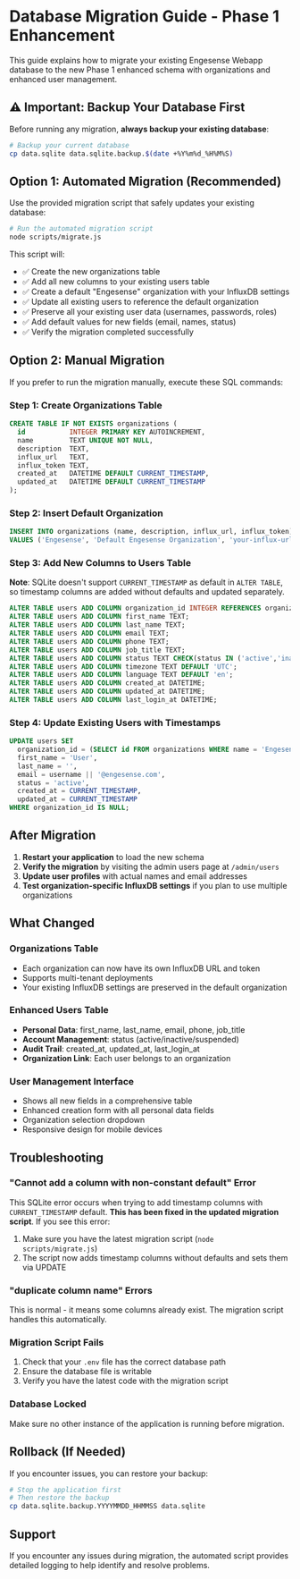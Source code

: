 # Database Migration Guide - Phase 1 Enhancement

This guide explains how to migrate your existing Engesense Webapp database to the new Phase 1 enhanced schema with organizations and enhanced user management.

## ⚠️ Important: Backup Your Database First

Before running any migration, **always backup your existing database**:

```bash
# Backup your current database
cp data.sqlite data.sqlite.backup.$(date +%Y%m%d_%H%M%S)
```

## Option 1: Automated Migration (Recommended)

Use the provided migration script that safely updates your existing database:

```bash
# Run the automated migration script
node scripts/migrate.js
```

This script will:
- ✅ Create the new organizations table
- ✅ Add all new columns to your existing users table
- ✅ Create a default "Engesense" organization with your InfluxDB settings
- ✅ Update all existing users to reference the default organization
- ✅ Preserve all your existing user data (usernames, passwords, roles)
- ✅ Add default values for new fields (email, names, status)
- ✅ Verify the migration completed successfully

## Option 2: Manual Migration

If you prefer to run the migration manually, execute these SQL commands:

### Step 1: Create Organizations Table
```sql
CREATE TABLE IF NOT EXISTS organizations (
  id           INTEGER PRIMARY KEY AUTOINCREMENT,
  name         TEXT UNIQUE NOT NULL,
  description  TEXT,
  influx_url   TEXT,
  influx_token TEXT,
  created_at   DATETIME DEFAULT CURRENT_TIMESTAMP,
  updated_at   DATETIME DEFAULT CURRENT_TIMESTAMP
);
```

### Step 2: Insert Default Organization
```sql
INSERT INTO organizations (name, description, influx_url, influx_token) 
VALUES ('Engesense', 'Default Engesense Organization', 'your-influx-url', 'your-influx-token');
```

### Step 3: Add New Columns to Users Table
**Note**: SQLite doesn't support `CURRENT_TIMESTAMP` as default in `ALTER TABLE`, so timestamp columns are added without defaults and updated separately.

```sql
ALTER TABLE users ADD COLUMN organization_id INTEGER REFERENCES organizations(id);
ALTER TABLE users ADD COLUMN first_name TEXT;
ALTER TABLE users ADD COLUMN last_name TEXT;
ALTER TABLE users ADD COLUMN email TEXT;
ALTER TABLE users ADD COLUMN phone TEXT;
ALTER TABLE users ADD COLUMN job_title TEXT;
ALTER TABLE users ADD COLUMN status TEXT CHECK(status IN ('active','inactive','suspended')) DEFAULT 'active';
ALTER TABLE users ADD COLUMN timezone TEXT DEFAULT 'UTC';
ALTER TABLE users ADD COLUMN language TEXT DEFAULT 'en';
ALTER TABLE users ADD COLUMN created_at DATETIME;
ALTER TABLE users ADD COLUMN updated_at DATETIME;
ALTER TABLE users ADD COLUMN last_login_at DATETIME;
```

### Step 4: Update Existing Users with Timestamps
```sql
UPDATE users SET 
  organization_id = (SELECT id FROM organizations WHERE name = 'Engesense'),
  first_name = 'User',
  last_name = '',
  email = username || '@engesense.com',
  status = 'active',
  created_at = CURRENT_TIMESTAMP,
  updated_at = CURRENT_TIMESTAMP
WHERE organization_id IS NULL;
```

## After Migration

1. **Restart your application** to load the new schema
2. **Verify the migration** by visiting the admin users page at `/admin/users`
3. **Update user profiles** with actual names and email addresses
4. **Test organization-specific InfluxDB settings** if you plan to use multiple organizations

## What Changed

### Organizations Table
- Each organization can now have its own InfluxDB URL and token
- Supports multi-tenant deployments
- Your existing InfluxDB settings are preserved in the default organization

### Enhanced Users Table
- **Personal Data**: first_name, last_name, email, phone, job_title
- **Account Management**: status (active/inactive/suspended)
- **Audit Trail**: created_at, updated_at, last_login_at
- **Organization Link**: Each user belongs to an organization

### User Management Interface
- Shows all new fields in a comprehensive table
- Enhanced creation form with all personal data fields
- Organization selection dropdown
- Responsive design for mobile devices

## Troubleshooting

### "Cannot add a column with non-constant default" Error
This SQLite error occurs when trying to add timestamp columns with `CURRENT_TIMESTAMP` default. **This has been fixed in the updated migration script**. If you see this error:

1. Make sure you have the latest migration script (`node scripts/migrate.js`)
2. The script now adds timestamp columns without defaults and sets them via UPDATE

### "duplicate column name" Errors
This is normal - it means some columns already exist. The migration script handles this automatically.

### Migration Script Fails
1. Check that your `.env` file has the correct database path
2. Ensure the database file is writable
3. Verify you have the latest code with the migration script

### Database Locked
Make sure no other instance of the application is running before migration.

## Rollback (If Needed)

If you encounter issues, you can restore your backup:

```bash
# Stop the application first
# Then restore the backup
cp data.sqlite.backup.YYYYMMDD_HHMMSS data.sqlite
```

## Support

If you encounter any issues during migration, the automated script provides detailed logging to help identify and resolve problems.